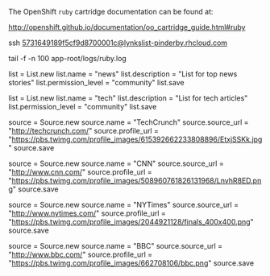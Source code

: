 The OpenShift `ruby` cartridge documentation can be found at:

http://openshift.github.io/documentation/oo_cartridge_guide.html#ruby


ssh 5731649189f5cf9d8700001c@lynkslist-pinderby.rhcloud.com

tail -f -n 100 app-root/logs/ruby.log

list = List.new
list.name = "news"
list.description = "List for top news stories"
list.permission_level = "community"
list.save

list = List.new
list.name = "tech"
list.description = "List for tech articles"
list.permission_level = "community"
list.save


source = Source.new
source.name = "TechCrunch"
source.source_url = "http://techcrunch.com/"
source.profile_url = "https://pbs.twimg.com/profile_images/615392662233808896/EtxjSSKk.jpg"
source.save

source = Source.new
source.name = "CNN"
source.source_url = "http://www.cnn.com/"
source.profile_url = "https://pbs.twimg.com/profile_images/508960761826131968/LnvhR8ED.png"
source.save

source = Source.new
source.name = "NYTimes"
source.source_url = "http://www.nytimes.com/"
source.profile_url = "https://pbs.twimg.com/profile_images/2044921128/finals_400x400.png"
source.save

source = Source.new
source.name = "BBC"
source.source_url = "http://www.bbc.com/"
source.profile_url = "https://pbs.twimg.com/profile_images/662708106/bbc.png"
source.save


